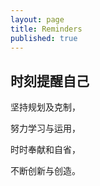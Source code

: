 ```yaml
---
layout: page
title: Reminders
published: true
---
```

## 时刻提醒自己

坚持规划及克制， 

努力学习与运用，

时时奉献和自省， 

不断创新与创造。